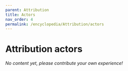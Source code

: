 ```yaml
---
parent: Attribution
title: Actors
nav_order: 4
permalink: /encyclopedia/Attribution/actors
---
```


# Attribution actors

_No content yet, please contribute your own experience!_
